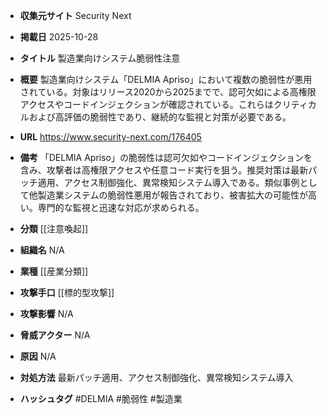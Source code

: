 - **収集元サイト**
Security Next

- **掲載日**
2025-10-28

- **タイトル**
製造業向けシステム脆弱性注意

- **概要**
製造業向けシステム「DELMIA Apriso」において複数の脆弱性が悪用されている。対象はリリース2020から2025までで、認可欠如による高権限アクセスやコードインジェクションが確認されている。これらはクリティカルおよび高評価の脆弱性であり、継続的な監視と対策が必要である。

- **URL**
https://www.security-next.com/176405

- **備考**
「DELMIA Apriso」の脆弱性は認可欠如やコードインジェクションを含み、攻撃者は高権限アクセスや任意コード実行を狙う。推奨対策は最新パッチ適用、アクセス制御強化、異常検知システム導入である。類似事例として他製造業システムの脆弱性悪用が報告されており、被害拡大の可能性が高い。専門的な監視と迅速な対応が求められる。

- **分類**
[[注意喚起]]

- **組織名**
N/A

- **業種**
[[産業分類]]

- **攻撃手口**
[[標的型攻撃]]

- **攻撃影響**
N/A

- **脅威アクター**
N/A

- **原因**
N/A

- **対処方法**
最新パッチ適用、アクセス制御強化、異常検知システム導入

- **ハッシュタグ**
#DELMIA #脆弱性 #製造業
